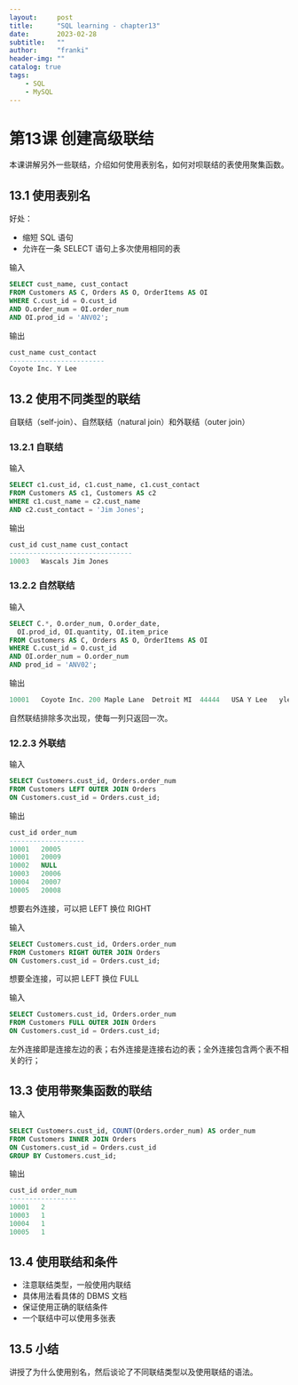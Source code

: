 ```yaml
---
layout:     post
title:      "SQL learning - chapter13"
date:       2023-02-28
subtitle:   ""
author:     "franki"
header-img: ""
catalog: true
tags:
    - SQL
    - MySQL
---
```


# 第13课 创建高级联结

本课讲解另外一些联结，介绍如何使用表别名，如何对呗联结的表使用聚集函数。

## 13.1 使用表别名

好处：

- 缩短 SQL 语句
- 允许在一条 SELECT 语句上多次使用相同的表

输入

```sql
SELECT cust_name, cust_contact
FROM Customers AS C, Orders AS O, OrderItems AS OI
WHERE C.cust_id = O.cust_id
AND O.order_num = OI.order_num
AND OI.prod_id = 'ANV02';
```

输出

```sql
cust_name cust_contact
------------------------
Coyote Inc.	Y Lee
```

## 13.2 使用不同类型的联结

自联结（self-join）、自然联结（natural join）和外联结（outer join）

### 13.2.1 自联结

输入

```sql
SELECT c1.cust_id, c1.cust_name, c1.cust_contact
FROM Customers AS c1, Customers AS c2
WHERE c1.cust_name = c2.cust_name
AND c2.cust_contact = 'Jim Jones';
```

输出

```sql
cust_id cust_name cust_contact
-------------------------------
10003	Wascals	Jim Jones
```

### 13.2.2 自然联结

输入

```sql
SELECT C.*, O.order_num, O.order_date,
  OI.prod_id, OI.quantity, OI.item_price
FROM Customers AS C, Orders AS O, OrderItems AS OI
WHERE C.cust_id = O.cust_id
AND OI.order_num = O.order_num
AND prod_id = 'ANV02';
```

输出

```sql
10001	Coyote Inc.	200 Maple Lane	Detroit	MI	44444	USA	Y Lee	ylee@coyote.com	20005	2005-09-01 00:00:00	ANV02	3	9.99
```

自然联结排除多次出现，使每一列只返回一次。

### 12.2.3 外联结

输入

```sql
SELECT Customers.cust_id, Orders.order_num
FROM Customers LEFT OUTER JOIN Orders
ON Customers.cust_id = Orders.cust_id;
```

输出

```sql
cust_id order_num
-------------------
10001	20005
10001	20009
10002	NULL
10003	20006
10004	20007
10005	20008
```

想要右外连接，可以把 LEFT 换位 RIGHT

输入

```sql
SELECT Customers.cust_id, Orders.order_num
FROM Customers RIGHT OUTER JOIN Orders
ON Customers.cust_id = Orders.cust_id;
```

想要全连接，可以把 LEFT 换位 FULL

输入

```sql
SELECT Customers.cust_id, Orders.order_num
FROM Customers FULL OUTER JOIN Orders
ON Customers.cust_id = Orders.cust_id;
```

左外连接即是连接左边的表；右外连接是连接右边的表；全外连接包含两个表不相关的行；

## 13.3 使用带聚集函数的联结

输入

```sql
SELECT Customers.cust_id, COUNT(Orders.order_num) AS order_num
FROM Customers INNER JOIN Orders
ON Customers.cust_id = Orders.cust_id
GROUP BY Customers.cust_id;
```

输出

```sql
cust_id order_num
-----------------
10001	2
10003	1
10004	1
10005	1
```

## 13.4 使用联结和条件

- 注意联结类型，一般使用内联结
- 具体用法看具体的 DBMS 文档
- 保证使用正确的联结条件
- 一个联结中可以使用多张表

## 13.5 小结

讲授了为什么使用别名，然后谈论了不同联结类型以及使用联结的语法。
